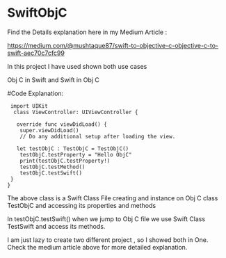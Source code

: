 # SwiftObjC

Find the Details explanation here in my Medium Article :

https://medium.com/@mushtaque87/swift-to-objective-c-objective-c-to-swift-aec70c7cfc99



In this project I have used shown both use cases 


Obj C in Swift 
and 
Swift in Obj C



#Code Explanation:

     import UIKit
      class ViewController: UIViewController {

       override func viewDidLoad() {
        super.viewDidLoad()
        // Do any additional setup after loading the view.
        
       let testObjC : TestObjC = TestObjC()
        testObjC.testProperty = "Hello ObjC"
        print(testObjC.testProperty!)
        testObjC.testMethod()  
        testObjC.testSwift()
     }
    }


The above class is a Swift Class File creating and instance on Obj C class TestObjC and accessing its properties and methods 

In testObjC.testSwift()  when we jump to Obj C file we use Swift Class TestSwift and access its methods. 

I am just lazy to create two different project , so I showed both in One. Check the medium article above for  more detailed explanation.
